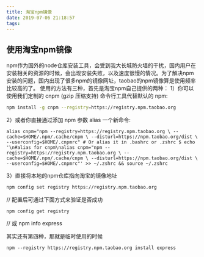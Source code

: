 ```yaml
---
title: 淘宝npm镜像
date: 2019-07-06 21:18:57
tags:
---
```


## 使用淘宝npm镜像
npm作为国外的node仓库安装工具，会受到我大长城防火墙的干扰，国内用户在安装相关的资源的时候，会出现安装失败，以及速度很慢的情况。为了解决npm安装的问题，国内出现了很多npm的镜像网址，taobao的npm镜像算是使用频率比较高的了。
使用的方法有三种，首先是淘宝npm自己提供的两种：
1）你可以使用我们定制的 cnpm (gzip 压缩支持) 命令行工具代替默认的 npm:
```bash
npm install -g cnpm --registry=https://registry.npm.taobao.org
```
 
2）或者你直接通过添加 npm 参数 alias 一个新命令:
```
alias cnpm="npm --registry=https://registry.npm.taobao.org \ --cache=$HOME/.npm/.cache/cnpm \ --disturl=https://npm.taobao.org/dist \ --userconfig=$HOME/.cnpmrc" # Or alias it in .bashrc or .zshrc $ echo '\n#alias for cnpm\nalias cnpm="npm --registry=https://registry.npm.taobao.org \ --cache=$HOME/.npm/.cache/cnpm \ --disturl=https://npm.taobao.org/dist \ --userconfig=$HOME/.cnpmrc"' >> ~/.zshrc && source ~/.zshrc
```

 
3）直接将本地的npm仓库指向淘宝的镜像地址
```bash
npm config set registry https://registry.npm.taobao.org
```

 
// 配置后可通过下面方式来验证是否成功

    npm config get registry
// 或
    npm info express
 
其实还有第四种，那就是临时使用的时候

    npm --registry https://registry.npm.taobao.org install express